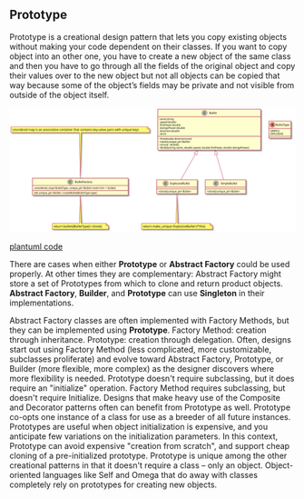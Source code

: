 

## Prototype
Prototype is a creational design pattern that lets you copy existing objects without making your code dependent on their classes.
If you want to copy object into an other one, you have to create a new object of the same class and then you have to go through 
all the fields of the original object and copy their values over to the new object but not all objects can be copied that way because some of the object’s fields may be private and not visible from outside of the object itself.

![PlantUML model](diagrams/bullet_prototype.svg)

[plantuml code](diagrams/bullet_prototype.puml)


There are cases when either **Prototype** or **Abstract Factory** could be used properly. At other times they are complementary:
 Abstract Factory might store a set of Prototypes from which to clone and return product objects. **Abstract Factory**, **Builder**, and **Prototype** can use **Singleton** in their implementations.

Abstract Factory classes are often implemented with Factory Methods, but they can be implemented using **Prototype**.
Factory Method: creation through inheritance. Prototype: creation through delegation.
Often, designs start out using Factory Method (less complicated, more customizable, subclasses proliferate) and evolve toward Abstract Factory, Prototype, or Builder (more flexible, more complex) as the designer discovers where more flexibility is needed.
Prototype doesn't require subclassing, but it does require an "initialize" operation. Factory Method requires subclassing, but doesn't require Initialize.
Designs that make heavy use of the Composite and Decorator patterns often can benefit from Prototype as well.
Prototype co-opts one instance of a class for use as a breeder of all future instances.
Prototypes are useful when object initialization is expensive, and you anticipate few variations on the initialization parameters. In this context, Prototype can avoid expensive "creation from scratch", and support cheap cloning of a pre-initialized prototype.
Prototype is unique among the other creational patterns in that it doesn't require a class – only an object. Object-oriented languages like Self and Omega that do away with classes completely rely on prototypes for creating new objects.

